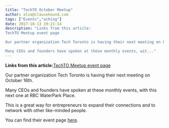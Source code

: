 ```yaml
---
title: "TechTO October Meetup"
author: alva@clausehound.com
tags: ["Events","aching"]
date: 2017-10-13 19:21:14
description: "Links from this article:
TechTO Meetup event page

Our partner organization Tech Toronto is having their next meeting on October 16th.

Many CEOs and founders have spoken at these monthly events, wit..."
---
```


**Links from this article:**[TechTO Meetup event page](https://techtoronto.org/)

Our partner organization Tech Toronto is having their next meeting on October 16th.

Many CEOs and founders have spoken at these monthly events, with this next one at RBC WaterPark Place.

This is a great way for entrepreneurs to expand their connections and to network with other like-minded people.

You can find their event page [here](https://techtoronto.org/).